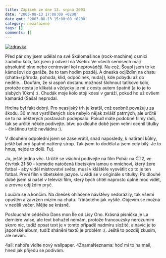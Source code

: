 ```yaml
---
title: Zápisek ze dne 13. srpna 2003
date: '2003-08-13 17:00:00 +0200'
date_gmt: '2003-08-13 15:00:00 +0200'
category: nezařazené
tags: []
comments: []
---
```

<div >  <a href="wallpaper.php"><img alt="zdravka" src="/assets/migrated/old-images/zdravka.jpg"></a>  </div>
<p>Před pár dny jsem udělal na své Skálomašince (rock-machine) osmici zadního kola, tak jsem ji odvezl na Vsetín.  Ve všech servisech mají absolutně plno nebo centrování kol neprovádějí. Nu což. Šoupl jsem to ke kámošovi  do garáže, že to tam hodím pozděj. A dneska odjíždím na chatu (chata={příroda, pohoda, klid, odpočinek, nuda}),  kde pobydu až do neděle... Doufám, že si aspoň dostanu možnost šlohnout tatíkovo kolo, protože cesta je klikatá  a vždycky je mi z cesty autem špatně (a to je to slabých 10km) :(. Chudák moje kolo stojí kdesi v garáži,  pokud ho už ovšem kamarád (Saša) neprodal.</p>
<p>Hrdina byl fakt dobrý. Pro neasijský trh je kratší, což osobně považuju za škodu. 30 minut vystřižených  sice nebylo nějak zvlášť patrných, ale určitě se to na některých postavách podepsalo. Pokud máte podobné filmy  rádi, tak se určitě někde podívejte. btw: po dlouhé době jsem velmi ocenil titulky - čínštinou totiž nevládnu :).</p>
<p>V dlouhém odpoledni jsem se zase vrátil, snad naposledy, k natírání kůlny, ještě byl prý špatně natřený strop.  Tak jsem to dodělal a jsem celý bílý. Je to hnus, nejde to dolů. Fuj.</p>
<p>Jo, ještě jedna věc. Určitě se všichni podívejte na film Pohár na ČT2, ve čtvrtek 21:50 - komedie  natočená tibetským lamou o mnichovi, který žere fotbal - aby viděl mistrovství světa, musí v kláštěře  vysvětlit co to je ten fotbal. První film v tibetském jazyce. Uvádí se v originále s titulky.  Po dlouhé době jsem si našel v televizi film, který bych chtěl naprosto úplně moc vidět, a zrovna  odjíždím pryč.</p>
<p>Loučím se a končím. Na dnešek ohlášené návštěvy nedorazily, tak všemi opuštěn a zavržen mizím na chatu.  Třináctého jak vyšité. Objevím se možná v neděli večer. Mějte se krásně.</p>
<p>Poslouchám cédéčko Dans mon &Icirc;le od Lisy Ono. Krásná písnička je La derni&egrave;re valse, ale text  bohužel nemám, protože francouzsky nerozumím skoro nic, tudíž opsat text je v tomto případě nadmíru složité,  a navíc je to japonské album, tudíž shánění textů je problém :(. Ještě to pozděj zkusím, ale nevím.</p>
<p>4all: nahoře vidíte nový wallpaper. 4ZnamaNeznama: hoď mi to na mail, hned jak přijedu se podívám.</p>

